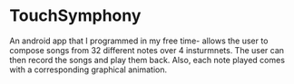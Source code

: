 # TouchSymphony

An android app that I programmed in my free time- allows the user to compose songs from 32 different notes over 4 insturmnets.
The user can then record the songs and play them back. Also, each note played comes with a corresponding graphical animation. 
